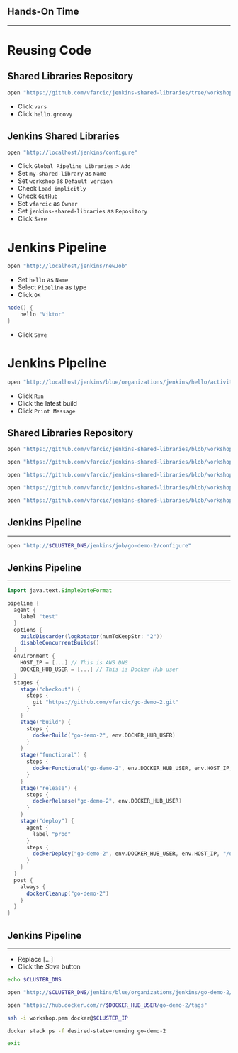 ## Hands-On Time

---

# Reusing Code


## Shared Libraries Repository

```bash
open "https://github.com/vfarcic/jenkins-shared-libraries/tree/workshop"
```

* Click `vars`
* Click `hello.groovy`


## Jenkins Shared Libraries

```bash
open "http://localhost/jenkins/configure"
```
* Click `Global Pipeline Libraries` > `Add`
* Set `my-shared-library` as `Name`
* Set `workshop` as `Default version`
* Check `Load implicitly`
* Check `GitHub`
* Set `vfarcic` as `Owner`
* Set `jenkins-shared-libraries` as `Repository`
* Click `Save`


# Jenkins Pipeline

```bash
open "http://localhost/jenkins/newJob"
```

* Set `hello` as `Name`
* Select `Pipeline` as type
* Click `OK`

```groovy
node() {
    hello "Viktor"
}
```

* Click `Save`


# Jenkins Pipeline

```bash
open "http://localhost/jenkins/blue/organizations/jenkins/hello/activity"
```

* Click `Run`
* Click the latest build
* Click `Print Message`


## Shared Libraries Repository

```bash
open "https://github.com/vfarcic/jenkins-shared-libraries/blob/workshop/vars/dockerBuild.groovy"

open "https://github.com/vfarcic/jenkins-shared-libraries/blob/workshop/vars/dockerFunctional.groovy"

open "https://github.com/vfarcic/jenkins-shared-libraries/blob/workshop/vars/dockerRelease.groovy"

open "https://github.com/vfarcic/jenkins-shared-libraries/blob/workshop/vars/dockerDeploy.groovy"

open "https://github.com/vfarcic/jenkins-shared-libraries/blob/workshop/vars/dockerCleanup.groovy"
```


## Jenkins Pipeline

---

```bash
open "http://$CLUSTER_DNS/jenkins/job/go-demo-2/configure"
```


## Jenkins Pipeline

---

```groovy
import java.text.SimpleDateFormat

pipeline {
  agent {
    label "test"
  }
  options {
    buildDiscarder(logRotator(numToKeepStr: "2"))
    disableConcurrentBuilds()
  }
  environment {
    HOST_IP = [...] // This is AWS DNS
    DOCKER_HUB_USER = [...] // This is Docker Hub user
  }
  stages {
    stage("checkout") {
      steps {
        git "https://github.com/vfarcic/go-demo-2.git"
      }
    }
    stage("build") {
      steps {
        dockerBuild("go-demo-2", env.DOCKER_HUB_USER)
      }
    }
    stage("functional") {
      steps {
        dockerFunctional("go-demo-2", env.DOCKER_HUB_USER, env.HOST_IP, "/demo")
      }
    }
    stage("release") {
      steps {
        dockerRelease("go-demo-2", env.DOCKER_HUB_USER)
      }
    }
    stage("deploy") {
      agent {
        label "prod"
      }
      steps {
        dockerDeploy("go-demo-2", env.DOCKER_HUB_USER, env.HOST_IP, "/demo")
      }
    }
  }
  post {
    always {
      dockerCleanup("go-demo-2")
    }
  }
}
```


## Jenkins Pipeline

---

* Replace [...]
* Click the *Save* button

```bash
echo $CLUSTER_DNS

open "http://$CLUSTER_DNS/jenkins/blue/organizations/jenkins/go-demo-2/activity"

open "https://hub.docker.com/r/$DOCKER_HUB_USER/go-demo-2/tags"

ssh -i workshop.pem docker@$CLUSTER_IP

docker stack ps -f desired-state=running go-demo-2

exit
```
